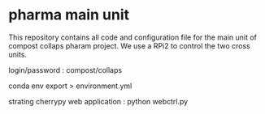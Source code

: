 # pharma main unit

This repository contains all code and configuration file for the main unit of compost collaps pharam project.
We use a RPi2 to control the two cross units.

login/password :  compost/collaps


conda env export > environment.yml

strating cherrypy web application :
python webctrl.py